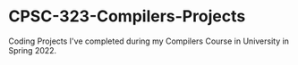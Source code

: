 # CPSC-323-Compilers-Projects
 Coding Projects I've completed during my Compilers Course in University in Spring 2022.
